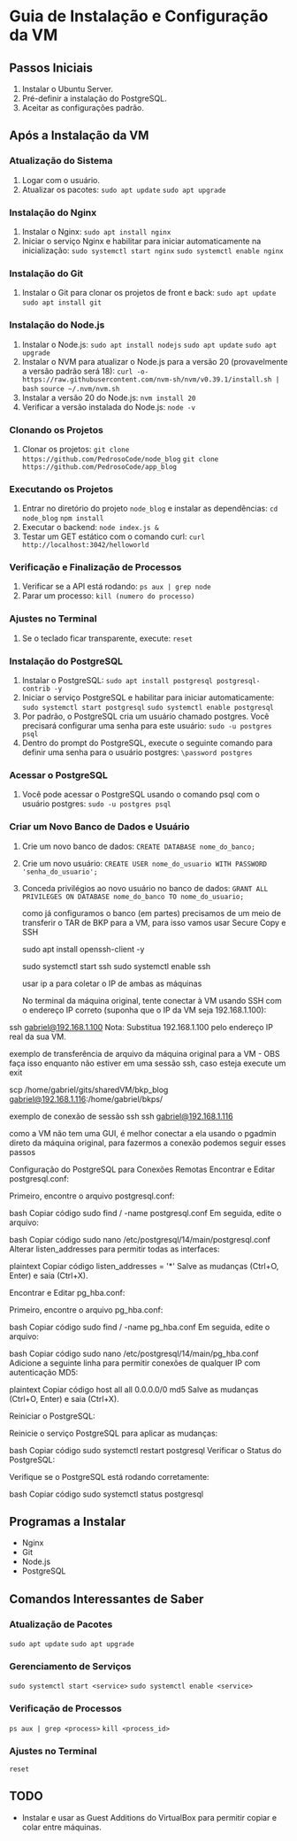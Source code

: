 # Guia de Instalação e Configuração da VM

## Passos Iniciais

1. Instalar o Ubuntu Server.
2. Pré-definir a instalação do PostgreSQL.
3. Aceitar as configurações padrão.

## Após a Instalação da VM

### Atualização do Sistema

1. Logar com o usuário.
2. Atualizar os pacotes:
   `sudo apt update`
   `sudo apt upgrade`

### Instalação do Nginx

1. Instalar o Nginx:
   `sudo apt install nginx`
2. Iniciar o serviço Nginx e habilitar para iniciar automaticamente na inicialização:
   `sudo systemctl start nginx`
   `sudo systemctl enable nginx`

### Instalação do Git

1. Instalar o Git para clonar os projetos de front e back:
   `sudo apt update`
   `sudo apt install git`

### Instalação do Node.js

1. Instalar o Node.js:
   `sudo apt install nodejs`
   `sudo apt update`
   `sudo apt upgrade`
2. Instalar o NVM para atualizar o Node.js para a versão 20 (provavelmente a versão padrão será 18):
   `curl -o- https://raw.githubusercontent.com/nvm-sh/nvm/v0.39.1/install.sh | bash`
   `source ~/.nvm/nvm.sh`
3. Instalar a versão 20 do Node.js:
   `nvm install 20`
4. Verificar a versão instalada do Node.js:
   `node -v`

### Clonando os Projetos

1. Clonar os projetos:
   `git clone https://github.com/PedrosoCode/node_blog`
   `git clone https://github.com/PedrosoCode/app_blog`

### Executando os Projetos

1. Entrar no diretório do projeto `node_blog` e instalar as dependências:
   `cd node_blog`
   `npm install`
2. Executar o backend:
   `node index.js &`
3. Testar um GET estático com o comando curl:
   `curl http://localhost:3042/helloworld`

### Verificação e Finalização de Processos

1. Verificar se a API está rodando:
   `ps aux | grep node`
2. Parar um processo:
   `kill (numero do processo)`

### Ajustes no Terminal

1. Se o teclado ficar transparente, execute:
   `reset`

### Instalação do PostgreSQL

1. Instalar o PostgreSQL:
   `sudo apt install postgresql postgresql-contrib -y`
2. Iniciar o serviço PostgreSQL e habilitar para iniciar automaticamente:
   `sudo systemctl start postgresql`
   `sudo systemctl enable postgresql`
3. Por padrão, o PostgreSQL cria um usuário chamado postgres. Você precisará configurar uma senha para este usuário:
   `sudo -u postgres psql`
4. Dentro do prompt do PostgreSQL, execute o seguinte comando para definir uma senha para o usuário postgres:
   `\password postgres`

### Acessar o PostgreSQL

1. Você pode acessar o PostgreSQL usando o comando psql com o usuário postgres:
   `sudo -u postgres psql`

### Criar um Novo Banco de Dados e Usuário

1. Crie um novo banco de dados:
   `CREATE DATABASE nome_do_banco;`
2. Crie um novo usuário:
   `CREATE USER nome_do_usuario WITH PASSWORD 'senha_do_usuario';`
3. Conceda privilégios ao novo usuário no banco de dados:
   `GRANT ALL PRIVILEGES ON DATABASE nome_do_banco TO nome_do_usuario;`

   como já configuramos o banco (em partes) precisamos de um meio de transferir o TAR de BKP para a VM, para isso vamos usar Secure Copy e SSH

   sudo apt install openssh-client -y

   sudo systemctl start ssh
   sudo systemctl enable ssh

   usar ip a para coletar o IP de ambas as máquinas

   No terminal da máquina original, tente conectar à VM usando SSH com o endereço IP correto (suponha que o IP da VM seja 192.168.1.100):

ssh gabriel@192.168.1.100
Nota: Substitua 192.168.1.100 pelo endereço IP real da sua VM.

exemplo de transferência de arquivo da máquina original para a VM - OBS faça isso enquanto não estiver em uma sessão ssh, caso esteja execute um exit

scp /home/gabriel/gits/sharedVM/bkp_blog gabriel@192.168.1.116:/home/gabriel/bkps/

exemplo de conexão de sessão ssh 
ssh gabriel@192.168.1.116

como a VM não tem uma GUI, é melhor conectar a ela usando o pgadmin direto da máquina original, para fazermos a conexão podemos seguir esses passos

Configuração do PostgreSQL para Conexões Remotas
Encontrar e Editar postgresql.conf:

Primeiro, encontre o arquivo postgresql.conf:

bash
Copiar código
sudo find / -name postgresql.conf
Em seguida, edite o arquivo:

bash
Copiar código
sudo nano /etc/postgresql/14/main/postgresql.conf
Alterar listen_addresses para permitir todas as interfaces:

plaintext
Copiar código
listen_addresses = '*'
Salve as mudanças (Ctrl+O, Enter) e saia (Ctrl+X).

Encontrar e Editar pg_hba.conf:

Primeiro, encontre o arquivo pg_hba.conf:

bash
Copiar código
sudo find / -name pg_hba.conf
Em seguida, edite o arquivo:

bash
Copiar código
sudo nano /etc/postgresql/14/main/pg_hba.conf
Adicione a seguinte linha para permitir conexões de qualquer IP com autenticação MD5:

plaintext
Copiar código
host    all             all             0.0.0.0/0               md5
Salve as mudanças (Ctrl+O, Enter) e saia (Ctrl+X).

Reiniciar o PostgreSQL:

Reinicie o serviço PostgreSQL para aplicar as mudanças:

bash
Copiar código
sudo systemctl restart postgresql
Verificar o Status do PostgreSQL:

Verifique se o PostgreSQL está rodando corretamente:

bash
Copiar código
sudo systemctl status postgresql


## Programas a Instalar

- Nginx
- Git
- Node.js
- PostgreSQL

## Comandos Interessantes de Saber

### Atualização de Pacotes

`sudo apt update`
`sudo apt upgrade`

### Gerenciamento de Serviços

`sudo systemctl start <service>`
`sudo systemctl enable <service>`

### Verificação de Processos

`ps aux | grep <process>`
`kill <process_id>`

### Ajustes no Terminal

`reset`

## TODO

- Instalar e usar as Guest Additions do VirtualBox para permitir copiar e colar entre máquinas.
